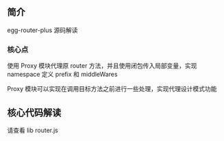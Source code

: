 ## 简介

egg-router-plus 源码解读

### 核心点

使用 Proxy 模块代理原 router 方法，并且使用闭包传入局部变量，实现 namespace 定义 prefix 和 middleWares

Proxy 模块可以实现在调用目标方法之前进行一些处理，实现代理设计模式功能

## 核心代码解读

请查看 lib router.js
